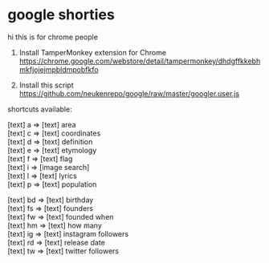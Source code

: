 # google shorties

hi this is for chrome people

1) Install TamperMonkey extension for Chrome  
https://chrome.google.com/webstore/detail/tampermonkey/dhdgffkkebhmkfjojejmpbldmpobfkfo

2) Install this script  
https://github.com/neukenrepo/google/raw/master/googler.user.js


shortcuts available:  

[text] a =>	[text] area  
[text] c =>	[text] coordinates  
[text] d => [text] definition  
[text] e => [text] etymology  
[text] f => [text] flag  
[text] i => [image search]  
[text] l => [text] lyrics  
[text] p => [text] population  

[text] bd => [text] birthday  
[text] fs => [text] founders  
[text] fw => [text] founded when  
[text] hm => [text] how many  
[text] ig => [text] instagram followers  
[text] rd => [text] release date  
[text] tw => [text] twitter followers  
